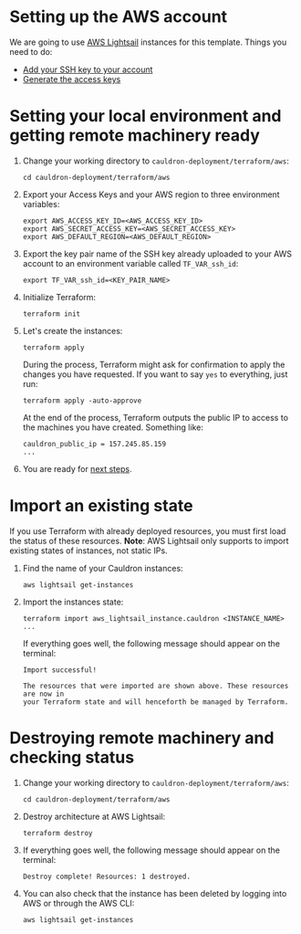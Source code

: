 # Setting up the AWS account

We are going to use [AWS Lightsail](https://aws.amazon.com/lightsail/) instances for this template.
Things you need to do:
* [Add your SSH key to your account](https://lightsail.aws.amazon.com/ls/docs/en_us/articles/lightsail-how-to-set-up-ssh)
* [Generate the access keys](https://docs.aws.amazon.com/powershell/latest/userguide/pstools-appendix-sign-up.html)

# Setting your local environment and getting remote machinery ready

1. Change your working directory to `cauldron-deployment/terraform/aws`:
    ```
    cd cauldron-deployment/terraform/aws
    ```

2. Export your Access Keys and your AWS region to three environment variables:
    ```
    export AWS_ACCESS_KEY_ID=<AWS_ACCESS_KEY_ID>
    export AWS_SECRET_ACCESS_KEY=<AWS_SECRET_ACCESS_KEY>
    export AWS_DEFAULT_REGION=<AWS_DEFAULT_REGION>
    ```

3. Export the key pair name of the SSH key already uploaded to your AWS account to an environment variable called `TF_VAR_ssh_id`:
    ```
    export TF_VAR_ssh_id=<KEY_PAIR_NAME>
    ```

4. Initialize Terraform:
    ```
    terraform init
    ```

5. Let's create the instances:
    ```
    terraform apply
    ```
    During the process, Terraform might ask for confirmation to apply the changes you
    have requested. If you want to say `yes` to everything, just run:
    ```
    terraform apply -auto-approve
    ```
    At the end of the process, Terraform outputs the public IP to access to the machines you have created. Something like:
    ```
    cauldron_public_ip = 157.245.85.159
    ...
    ```

6. You are ready for [next steps](../../README.md#requirements).

# Import an existing state

If you use Terraform with already deployed resources, you must first load the status of these resources. **Note**: AWS Lightsail only supports to import existing states of instances, not static IPs.

1. Find the name of your Cauldron instances:
    ```
    aws lightsail get-instances
    ```

2. Import the instances state:
    ```
    terraform import aws_lightsail_instance.cauldron <INSTANCE_NAME>
    ...
    ```
    If everything goes well, the following message should appear on the terminal:
    ```
    Import successful!

    The resources that were imported are shown above. These resources are now in
    your Terraform state and will henceforth be managed by Terraform.
    ```

# Destroying remote machinery and checking status

1. Change your working directory to `cauldron-deployment/terraform/aws`:
    ```
    cd cauldron-deployment/terraform/aws
    ```

2. Destroy architecture at AWS Lightsail:
    ```
    terraform destroy
    ```

3. If everything goes well, the following message should appear on the terminal:
    ```
    Destroy complete! Resources: 1 destroyed.
    ```

4. You can also check that the instance has been deleted by logging into AWS or through the AWS CLI:
    ```
    aws lightsail get-instances
    ```
